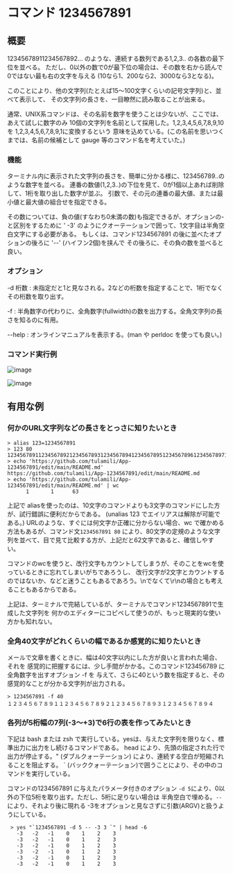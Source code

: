 # コマンド 1234567891

## 概要

12345678911234567892... のような、連続する数列である1,2,3.. の各数の最下位を並べる。
ただし、0以外の数で0が最下位の場合は、その数を右から読んで0ではない最も右の文字を与える
(10なら1、200なら2、3000なら3となる)。

このことにより、他の文字列(たとえば15～100文字くらいの記号文字列)と、並べて表示して、
その文字列の長さを、一目瞭然に読み取ることが出来る。

通常、UNIX系コマンドは、その名前を数字を使うことは少ないが、ここでは、あえて試しに数字のみ
10個の文字列を名前として採用した。1,2,3,4,5,6,7,8,9,10 を 1,2,3,4,5,6,7,8,9,1に変換するという
意味を込めている。(この名前を思いつくまでは、名前の候補として gauge 等のコマンド名を考えていた。)

### 機能

ターミナル内に表示された文字列の長さを、簡単に分かる様に、123456789..のような数字を並べる。
連番の数値(1,2,3..)の下位を見て、0が1個以上あれば削除して、1桁を取り出した数字が並ぶ。
引数で、その元の連番の最大値、または最小値と最大値の組合せを指定できる。

その数については、負の値(すなわち0未満の数)も指定できるが、オプションの-と区別をするために
' -3' のようにクオーテーションで囲って、1文字目は半角空白文字にする必要がある。
もしくは、コマンド1234567891 の後に並べたオプションの後ろに '--' (ハイフン2個)を挟んで
その後ろに、その負の数を並べると良い。

### オプション

 -d 桁数 : 未指定だと1と見なされる。2などの桁数を指定することで、1桁でなくその桁数を取り出す。

 -f      : 半角数字の代わりに、全角数字(fullwidth)の数を出力する。全角文字列の長さを知るのに有用。 
 
 --help  : オンラインマニュアルを表示する。(man や perldoc を使っても良い。)  

### コマンド実行例

![image](https://github.com/user-attachments/assets/3f318bbd-5dc4-4b4a-906c-e27ed465206f)

![image](https://github.com/user-attachments/assets/e650bec9-fc5f-4779-bf85-4b61636e8ee2)

## 有用な例

### 何かのURL文字列などの長さをとっさに知りたいとき

```
> alias 123=1234567891
> 123 80
12345678911234567892123456789312345678941234567895123456789612345678971234567898
> echo 'https://github.com/tulamili/App-1234567891/edit/main/README.md'
https://github.com/tulamili/App-1234567891/edit/main/README.md
> echo 'https://github.com/tulamili/App-1234567891/edit/main/README.md' | wc 
      1       1      63
```

上記で aliasを使ったのは、10文字のコマンドよりも3文字のコマンドにした方が、試行錯誤に便利だからである。
(unalias 123 でエイリアスは解除が可能である。)
URLのような、すぐには何文字か正確に分からない場合、wc で確かめる方法もあるが、コマンド文`1234567891 80`
により、80文字の定規のような文字列を並べて、目で見て比較する方が、上記だと62文字であると、確信しやすい。

コマンドのwcを使うと、改行文字もカウントしてしまうが、そのことをwcを使っているときに忘れてしまいがちであろうし、
改行文字が2文字とカウントするのではないか、などと迷うこともあるであろう。\nでなくて\r\nの場合とも考えることもあるからである。

上記は、ターミナルで完結しているが、ターミナルでコマンド1234567891で生成した文字列を
何かのエディターにコピペして使うのが、もっと現実的な使い方かも知れない。 

### 全角40文字がどれくらいの幅であるか感覚的に知りたいとき

メールで文章を書くときに、幅は40文字以内にした方が良いと言われた場合、それを
感覚的に把握するには、少し手間がかかる。このコマンド123456789 に全角数字を出すオプション -f を
与えて、さらに40という数を指定すると、その感覚的なことが分かる文字列が出力される。

```
> 1234567891 -f 40
１２３４５６７８９１１２３４５６７８９２１２３４５６７８９３１２３４５６７８９４
```

### 各列が5桁幅の7列(-3～+3)で6行の表を作ってみたいとき

下記は bash または zsh で実行している。yesは、与えた文字列を限りなく、標準出力に出力をし続けるコマンドである。
head により、先頭の指定された行で出力が停止する。" (ダブルクォーテーション) により、連続する空白が短縮されることを阻止する。
` (バッククォーテーション)で囲うことにより、その中のコマンドを実行している。

コマンドの1234567891 に与えたパラメータ付きのオプション `-d 5`により、0以外の下位5桁を取り出す。ただし、5桁に足りない場合は
半角空白で埋める。`--`により、それより後に現れる -3をオプションと見なさずに引数(ARGV)と扱うようにしている。

```
 > yes "`1234567891 -d 5 -- -3 3 `" | head -6
   -3   -2   -1    0    1    2    3
   -3   -2   -1    0    1    2    3
   -3   -2   -1    0    1    2    3
   -3   -2   -1    0    1    2    3
   -3   -2   -1    0    1    2    3
   -3   -2   -1    0    1    2    3
```
